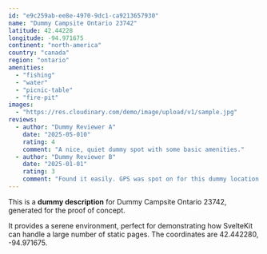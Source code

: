 ```yaml
---
id: "e9c259ab-ee8e-4970-9dc1-ca9213657930"
name: "Dummy Campsite Ontario 23742"
latitude: 42.44228
longitude: -94.971675
continent: "north-america"
country: "canada"
region: "ontario"
amenities:
  - "fishing"
  - "water"
  - "picnic-table"
  - "fire-pit"
images:
  - "https://res.cloudinary.com/demo/image/upload/v1/sample.jpg"
reviews:
  - author: "Dummy Reviewer A"
    date: "2025-05-010"
    rating: 4
    comment: "A nice, quiet dummy spot with some basic amenities."
  - author: "Dummy Reviewer B"
    date: "2025-01-01"
    rating: 3
    comment: "Found it easily. GPS was spot on for this dummy location."
---
```


This is a **dummy description** for Dummy Campsite Ontario 23742, generated for the proof of concept.

It provides a serene environment, perfect for demonstrating how SvelteKit can handle a large number of static pages. The coordinates are 42.442280, -94.971675.
